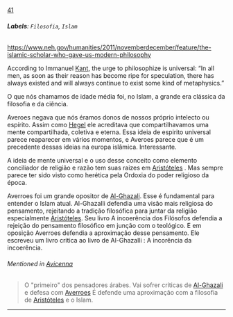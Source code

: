 

[41](https://github.com/guilhermeprokisch/guilherme/issues/41) 
###### **Labels**: `Filosofia`, `Islam`



https://www.neh.gov/humanities/2011/novemberdecember/feature/the-islamic-scholar-who-gave-us-modern-philosophy


According to Immanuel [Kant](Kant.md), the urge to philosophize is universal: “In all men, as soon as their reason has become ripe for speculation, there has always existed and will always continue to exist some kind of metaphysics.”


O que nós chamamos de idade média foi, no Islam, a grande era clássica da filosofia e da ciência.


Averoes negava que nós éramos donos de nossos próprio intelecto ou espírito. Assim como [Hegel](Hegel.md) ele acreditava que compartilhavamos uma mente compartilhada, coletiva e eterna. Essa ideia de espirito universal parece reaparecer em vários momentos, e Averoes parece que é um precedente dessas ideias na europa islâmica. Interessante.


A ideia de mente universal e o uso desse conceito como elemento conciliador de religião e razão tem suas raizes em [Aristóteles](Aristóteles.md) . Mas sempre parece ter sido visto como herética pela Ordoxia do poder religioso da época.


Averroes foi um grande opositor de [Al-Ghazali](Al-Ghazali.md). Esse é fundamental para entender o Islam atual. Al-Ghazalli defendia uma visão mais religiosa do pensamento, rejeitando a tradição filosófica para juntar da religião especialmente [Aristóteles](Aristóteles.md). Seu livro A incoerência dos Filósofos defendia a rejeição do pensamento filosófico em junção com o teológico. E em oposição Averroes defendia a aproximação desse pensamento. Ele escreveu um livro critica ao livro de Al-Ghazalli : A incorência da incoerência.


###### Mentioned in [Avicenna](Avicenna.md)  
 > O "primeiro" dos pensadores árabes. Vai sofrer críticas de [Al-Ghazali](Al-Ghazali.md) e defesa com [Averroes](Averroes.md)
É defende uma aproximação com a filosofia de [Aristóteles](Aristóteles.md) e o Islam.

-------------------------------------------------------------------------------
